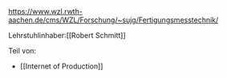 
https://www.wzl.rwth-aachen.de/cms/WZL/Forschung/~sujg/Fertigungsmesstechnik/

Lehrstuhlinhaber:[[Robert Schmitt]]

Teil von: 
- [[Internet of Production]]
